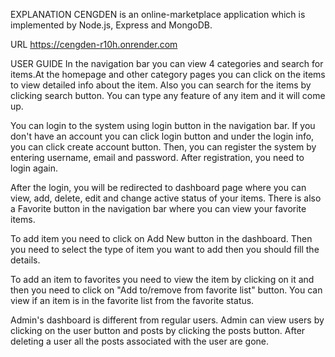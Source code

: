 EXPLANATION
CENGDEN is an online-marketplace application which is implemented by Node.js, Express and MongoDB.

URL
https://cengden-r10h.onrender.com

USER GUIDE
In the navigation bar you can view 4 categories and search for items.At the homepage and other category pages you can click on the items to view detailed info about the item. Also you can search for the items by clicking search button. You can type any feature of any item and it will come up.

You can login to the system using login button in the navigation bar. If you don't have an account you can click login button and under the login info, you can click create account button. Then, you can register the system by entering username, email and password. After registration, you need to login again.

After the login, you will be redirected to dashboard page where you can view, add, delete, edit and change active status of your items. There is also a Favorite button in the navigation bar where you can view your favorite items.

To add item you need to click on Add New button in the dashboard. Then you need to select the type of item you want to add then you should fill the details.

To add an item to favorites you need to view the item by clicking on it and then you need to click on "Add to/remove from favorite list" button. You can view if an item is in the favorite list from the favorite status.

Admin's dashboard is different from regular users. Admin can view users by clicking on the user button and posts by clicking the posts button. After deleting a user all the posts associated with the user are gone.

